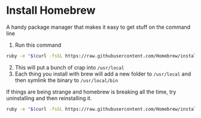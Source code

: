Install Homebrew
=================

A handy package manager that makes it easy to get stuff on the command line

1. Run this command

  ```bash
  ruby -e "$(curl -fsSL https://raw.githubusercontent.com/Homebrew/install/master/install)"
  ```

2. This will put a bunch of crap into `/usr/local`
3. Each thing you install with brew will add a new folder to `/usr/local` and then symlink the binary to `/usr/local/bin`

If things are being strange and homebrew is breaking all the time, try uninstalling and then reinstalling it.

```bash
ruby -e "$(curl -fsSL https://raw.githubusercontent.com/Homebrew/install/master/uninstall)"
```
